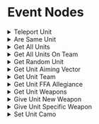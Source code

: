 # Event Nodes

<details>
<summary>Teleport Unit</summary>

### Node Rules

ruleID: RequiredNodeInput\
RequiredProperties: Unit\
Position

### Input Pins

pinId: ActionStart\
dataType: execute

pinId: Unit\
dataType: object

#### Editor Settings

pinId: Position\
dataType: vector3

#### Editor Settings

pinId: Teleport Unit's Vehicle\
dataType: bool\
settings: defaultValue: Bool: true

#### Editor Settings

### Output Pins

pinId: ActionComplete\
dataType: execute userData:

#### Editor Settings

### Node Category: Units
</details>

<details>
<summary>Are Same Unit</summary>

### Node Rules

ruleID: RequiredNodeInput\
RequiredProperties: Unit A\
Unit B

### Input Pins

pinId: Unit A\
dataType: object

#### Editor Settings

pinId: Unit B\
dataType: object

#### Editor Settings

### Output Pins

pinId: Are Same Unit\
dataType: bool\
userData:

#### Editor Settings

### Node Category: Units
</details>

<details>
<summary>Get All Units</summary>

### Output Pins

pinId: Units\
dataType: object_list\
userData:

#### Editor Settings

### Node Category: Units
</details>

<details>
<summary>Get All Units On Team</summary>

### Node Rules

ruleID: RequiredNodeInput\
RequiredProperties: Team

### Input Pins

pinId: Team\
dataType: team

#### Editor Settings

### Output Pins

pinId: Units\
dataType: object\_list\
userData:

#### Editor Settings

### Node Category: Units
</details>

<details>
<summary>Get Random Unit</summary> 

### Output Pins

pinId: Unit\
dataType: object\
userData:
#### Editor Settings

### Node Category: Units
</details>

<details>
<summary>Get Unit Aiming Vector</summary>

### Node Rules

ruleID: RequiredNodeInput\
RequiredProperties: Unit

### Input Pins

pinId: Unit\
dataType: object

#### Editor Settings

### Output Pins

pinId: Aiming Vector\
dataType: vector3\
userData:

#### Editor Settings

### Node Category: Units
</details>

<details>
<summary>Get Unit Team</summary>

### Node Rules

ruleID: RequiredNodeInput\
RequiredProperties: Unit

### Input Pins

pinId: Unit\
dataType: object

#### Editor Settings

### Output Pins

pinId: Team\
dataType: team\
userData:

#### Editor Settings

### Node Category: Units
</details>

<details>
<summary>Get Unit FFA Allegiance</summary>

### Node Rules

ruleID: RequiredNodeInput\
RequiredProperties: Unit

### Input Pins

pinId: Unit\
dataType: object

#### Editor Settings

### Output Pins

pinId: Team\
dataType: team\
userData:

#### Editor Settings

### Node Category: Units
</details>

<details>
<summary>Get Unit Weapons</summary>

### Node Rules

ruleID: RequiredNodeInput\
RequiredProperties: Unit

### Input Pins

pinId: Unit\
dataType: object

#### Editor Settings

### Output Pins

pinId: Equipped Weapon\
dataType: object\
userData:

#### Editor Settings

pinId: Unequipped Weapon\
dataType: object\
userData:

#### Editor Settings

### Node Category: Inventory
</details>

<details>
<summary>Give Unit New Weapon</summary>

### Node Rules

ruleID: RequiredNodeInput\
RequiredProperties: Unit\
Weapon Type\
Weapon Addition Method

### Input Pins

pinId: ActionStart\
dataType: execute

pinId: Unit\
dataType: object

#### Editor Settings

pinId: Weapon Type\
dataType: weapon\_type

#### Editor Settings

pinId: Weapon Addition Method\
dataType: weapon\_addition\_method

#### Editor Settings

pinId: Wait Until Completion\
dataType: bool\
settings: defaultValue: Bool: true

#### Editor Settings

### Output Pins

pinId: ActionComplete\
dataType: execute userData:

#### Editor Settings

### Node Category: Inventory
</details>

<details>
<summary>Give Unit Specific Weapon</summary>

### Node Rules

ruleID: RequiredNodeInput\
RequiredProperties: Unit\
Weapon\
Weapon Addition Method

### Input Pins

pinId: ActionStart\
dataType: execute

pinId: Unit\
dataType: object

#### Editor Settings

pinId: Weapon\
dataType: object

#### Editor Settings

pinId: Weapon Addition Method\
dataType: weapon\_addition\_method

#### Editor Settings

pinId: Wait Until Completion\
dataType: bool\
settings: defaultValue: Bool: true

#### Editor Settings

### Output Pins

pinId: ActionComplete\
dataType: execute userData:

#### Editor Settings

### Node Category: Inventory
</details>

<details>
<summary>Set Unit Camo</summary>

### Node Rules

ruleID: RequiredNodeInput\
RequiredProperties: Unit\
Duration in Seconds

### Input Pins

pinId: ActionStart\
dataType: execute

pinId: Unit\
dataType: object

#### Editor Settings

pinId: Duration in Seconds\
dataType: number

#### Editor Settings

MinRange: 0\
MaxRange: 20

### Output Pins

pinId: ActionComplete\
dataType: execute userData:

#### Editor Settings

### Node Category: Units\\
</details>

